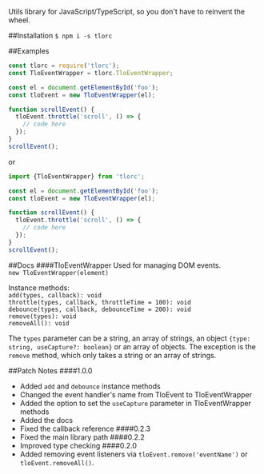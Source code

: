 Utils library for JavaScript/TypeScript, so you don't have to reinvent the wheel.

##Installation
`$ npm i -s tlorc`

##Examples

```js
const tlorc = require('tlorc');
const TloEventWrapper = tlorc.TloEventWrapper;

const el = document.getElementById('foo');
const tloEvent = new TloEventWrapper(el);

function scrollEvent() {
  tloEvent.throttle('scroll', () => {
    // code here
  });
}
scrollEvent();
```
or
```js
import {TloEventWrapper} from 'tlorc';

const el = document.getElementById('foo');
const tloEvent = new TloEventWrapper(el);

function scrollEvent() {
  tloEvent.throttle('scroll', () => {
    // code here
  });
}
scrollEvent();
```

##Docs
####TloEventWrapper
Used for managing DOM events.\
`new TloEventWrapper(element)`

Instance methods:\
`add(types, callback): void`\
`throttle(types, callback, throttleTime = 100): void `\
`debounce(types, callback, debounceTime = 200): void`\
`remove(types): void`\
`removeAll(): void`

The `types` parameter can be a string, an array of strings, an object `{type: string, useCapture?: boolean}` or 
an array of objects. The exception is the `remove` method, which only takes a string or an array of strings.

##Patch Notes
####1.0.0
- Added `add` and `debounce` instance methods
- Changed the event handler's name from TloEvent to TloEventWrapper
- Added the option to set the `useCapture` parameter in TloEventWrapper methods
- Added the docs
- Fixed the callback reference
####0.2.3
- Fixed the main library path
####0.2.2
- Improved type checking
####0.2.0
- Added removing event listeners via `tloEvent.remove('eventName')` or `tloEvent.removeAll()`.
